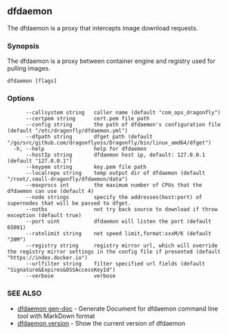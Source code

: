 ## dfdaemon

The dfdaemon is a proxy that intercepts image download requests.

### Synopsis

The dfdaemon is a proxy between container engine and registry used for pulling images.

```
dfdaemon [flags]
```

### Options

```
      --callsystem string   caller name (default "com_ops_dragonfly")
      --certpem string      cert.pem file path
      --config string       the path of dfdaemon's configuration file (default "/etc/dragonfly/dfdaemon.yml")
      --dfpath string       dfget path (default "/go/src/github.com/dragonflyoss/Dragonfly/bin/linux_amd64/dfget")
  -h, --help                help for dfdaemon
      --hostIp string       dfdaemon host ip, default: 127.0.0.1 (default "127.0.0.1")
      --keypem string       key.pem file path
      --localrepo string    temp output dir of dfdaemon (default "/root/.small-dragonfly/dfdaemon/data")
      --maxprocs int        the maximum number of CPUs that the dfdaemon can use (default 4)
      --node strings        specify the addresses(host:port) of supernodes that will be passed to dfget.
      --notbs               not try back source to download if throw exception (default true)
      --port uint           dfdaemon will listen the port (default 65001)
      --ratelimit string    net speed limit,format:xxxM/K (default "20M")
      --registry string     registry mirror url, which will override the registry mirror settings in the config file if presented (default "https://index.docker.io")
      --urlfilter string    filter specified url fields (default "Signature&Expires&OSSAccessKeyId")
      --verbose             verbose
```

### SEE ALSO

* [dfdaemon gen-doc](dfdaemon_gen-doc.md)	 - Generate Document for dfdaemon command line tool with MarkDown format
* [dfdaemon version](dfdaemon_version.md)	 - Show the current version of dfdaemon

